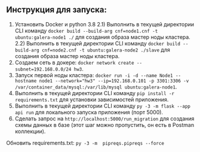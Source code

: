 ## Инструкция для запуска:

1) Установить Docker и python 3.8
2.1) Выполнить в текущей директории CLI команду `docker build --build-arg cnf=node1.cnf -t ubuntu:galera-node1 ./` для создания образа мастер ноды кластера.
2.2) Выполнить в текущей директории CLI команду `docker build --build-arg cnf=node2.cnf -t ubuntu:galera-node2 ./slave` для создания образа мастер ноды кластера.
3) Создаем сеть в докере: `docker network create --subnet=192.168.0.0/24 hw3`.
3) Запуск первой ноды кластера: `docker run -i -d --name Node1 --hostname node1 --network="hw3" --ip=192.168.0.101 -p 3301:3306 -v /var/container_data/mysql:/var/lib/mysql ubuntu:galera-node1`.
4) Выполнить в текущей директории CLI команду `pip install -r requirements.txt` для установки зависимостей приложения.
5) Выполнить в текущей директории CLI команду `py -3 -m flask --app api run` для локального запуска приложения (порт 5000).
6) Сделать запрос на `http://localhost:5000/run_migration` для создания схемы данных в базе (этот шаг можно пропустить, он есть в Postman коллекции).

Обновить requirements.txt: `py -3 -m  pipreqs.pipreqs --force`